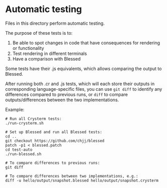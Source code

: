 # Automatic testing

Files in this directory perform automatic testing.

The purpose of these tests is to:

1. Be able to spot changes in code that have consequences for rendering or functionality
2. Test rendering in different terminals
3. Have a comparison with Blessed

Some tests have their .js equivalents, which allows comparing the output to Blessed.

After running both .cr and .js tests, which will each store their outputs in
corresponding language-specific files, you can use `git diff` to identify any differences
compared to previous runs, or `diff` to compare outputs/differences between the two
implementations.

Example:

```
# Run all Crysterm tests:
./run-crysterm.sh

# Set up Blessed and run all Blessed tests:
cd ..
git checkout https://github.com/chjj/blessed
patch -p1 < blessed.patch
cd test-auto
./run-blessed.sh

# To compare differences to previous runs:
git diff

# To compare differences between two implementations, e.g.:
diff -u hello/output/snapshot.blessed hello/output/snapshot.crysterm
```
